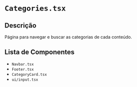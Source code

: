 # `Categories.tsx`

## Descrição

Página para navegar e buscar as categorias de cada conteúdo.

## Lista de Componentes

* `Navbar.tsx`
* `Footer.tsx`
* `CategoryCard.tsx`
* `ui/input.tsx`
